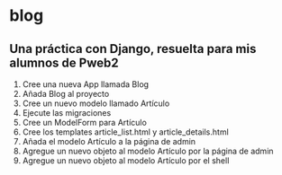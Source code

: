 # blog
## Una práctica con Django, resuelta para mis alumnos de Pweb2
1. Cree una nueva App llamada Blog
2. Añada Blog al proyecto
3. Cree un nuevo modelo llamado Artículo
4. Ejecute las migraciones
5. Cree un ModelForm para Artículo
6. Cree los templates article_list.html y article_details.html
7. Añada el modelo Artículo a la página de admin
8. Agregue un nuevo objeto al modelo Artículo por la página de admin
9. Agregue un nuevo objeto al modelo Artículo por el shell
